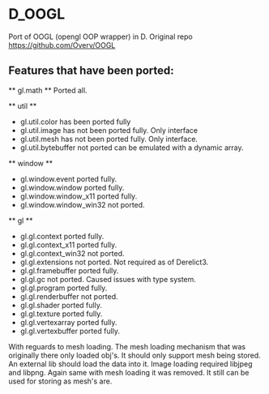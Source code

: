 D_OOGL
======

Port of OOGL (opengl OOP wrapper) in D. Original repo https://github.com/Overv/OOGL

## Features that have been ported:

** gl.math **
Ported all.

** util **
* gl.util.color has been ported fully
* gl.util.image has not been ported fully. Only interface
* gl.util.mesh has not been ported fully. Only interface.
* gl.util.bytebuffer not ported can be emulated with a dynamic array.

** window **
* gl.window.event ported fully.
* gl.window.window ported fully.
* gl.window.window_x11 ported fully.
* gl.window.window_win32 not ported.

** gl **
* gl.gl.context ported fully.
* gl.gl.context_x11 ported fully.
* gl.gl.context_win32 not ported.
* gl.gl.extensions not ported. Not required as of Derelict3.
* gl.gl.framebuffer ported fully.
* gl.gl.gc not ported. Caused issues with type system.
* gl.gl.program ported fully.
* gl.gl.renderbuffer not ported.
* gl.gl.shader ported fully.
* gl.gl.texture ported fully.
* gl.gl.vertexarray ported fully.
* gl.gl.vertexbuffer ported fully.

With reguards to mesh loading. The mesh loading mechanism that was originally there only loaded obj's. It should only support mesh being stored. An external lib should load the data into it.
Image loading required libjpeg and libpng. Again same with mesh loading it was removed. It still can be used for storing as mesh's are.
